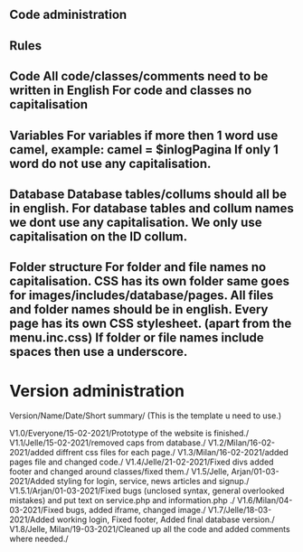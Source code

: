 Code administration
-------------------

Rules
-------------------
Code
All code/classes/comments need to be written in English
For code and classes no capitalisation
-------------------
Variables
For variables if more then 1 word use camel, example: camel = $inlogPagina
If only 1 word do not use any capitalisation.
-------------------
Database
Database tables/collums should all be in english.
For database tables and collum names we dont use any capitalisation.
We only use capitalisation on the ID collum.
-------------------
Folder structure
For folder and file names no capitalisation.
CSS has its own folder same goes for images/includes/database/pages.
All files and folder names should be in english.
Every page has its own CSS stylesheet. (apart from the menu.inc.css)
If folder or file names include spaces then use a underscore.
------------------

Version administration 
======================
Version/Name/Date/Short summary/ (This is the template u need to use.)

V1.0/Everyone/15-02-2021/Prototype of the website is finished./
V1.1/Jelle/15-02-2021/removed caps from database./
V1.2/Milan/16-02-2021/added diffrent css files for each page./
V1.3/Milan/16-02-2021/added pages file and changed code./
V1.4/Jelle/21-02-2021/Fixed divs added footer and changed around classes/fixed them./
V1.5/Jelle, Arjan/01-03-2021/Added styling for login, service, news articles and signup./
V1.5.1/Arjan/01-03-2021/Fixed bugs (unclosed syntax, general overlooked mistakes) and put text on service.php and information.php ./
V1.6/Milan/04-03-2021/Fixed bugs, added iframe, changed image./
V1.7/Jelle/18-03-2021/Added working login, Fixed footer, Added final database version./
V1.8/Jelle, Milan/19-03-2021/Cleaned up all the code and added comments where needed./